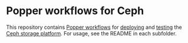 # Popper workflows for Ceph

This repository contains [Popper workflows][pp] for 
[deploying](./deploy) and [testing](./test) the [Ceph storage 
platform][ceph]. For usage, see the README in each subfolder.

[pp]: https://github.com/systemslab/popper
[ceph]: https://ceph.com
